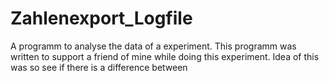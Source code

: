 # Zahlenexport_Logfile

A programm to analyse the data of a experiment. 
This programm was written to support a friend of mine while doing this experiment. Idea of this was so see if there is a difference between 


